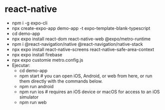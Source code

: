 # react-native

- npm i -g expo-cli
- npx create-expo-app demo-app -t expo-template-blank-typescript
- cd demo-app
- npx expo install react-dom react-native-web @expo/metro-runtime
- npm i @react-navigation/native @react-navigation/native-stack
- npx expo install react-native-screens react-native-safe-area-context
- npx expo install firebase
- npx expo customie metro.config.js
- Ejecutar:
    - cd demo-app
    - npm start # you can open iOS, Android, or web from here, or run them directly with the commands below.
    - npm run android
    - npm run ios # requires an iOS device or macOS for access to an iOS simulator
    - npm run web